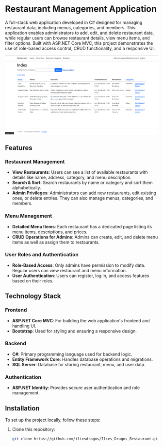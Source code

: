 # Restaurant Management Application

A full-stack web application developed in C# designed for managing restaurant data, including menus, categories, and members. This application enables administrators to add, edit, and delete restaurant data, while regular users can browse restaurant details, view menu items, and filter options. Built with ASP.NET Core MVC, this project demonstrates the use of role-based access control, CRUD functionality, and a responsive UI.

![Restaurant Application Screenshot](https://github.com/iliesdragos/Ilies_Dragos_Restaurant/blob/master/screenshots/index.png)

## Features

### Restaurant Management
- **View Restaurants**: Users can see a list of available restaurants with details like name, address, category, and menu description.
- **Search & Sort**: Search restaurants by name or category and sort them alphabetically.
- **Admin Privileges**: Administrators can add new restaurants, edit existing ones, or delete entries. They can also manage menus, categories, and members.

### Menu Management
- **Detailed Menu Items**: Each restaurant has a dedicated page listing its menu items, descriptions, and prices.
- **CRUD Operations for Admins**: Admins can create, edit, and delete menu items as well as assign them to restaurants.

### User Roles and Authentication
- **Role-Based Access**: Only admins have permission to modify data. Regular users can view restaurant and menu information.
- **User Authentication**: Users can register, log in, and access features based on their roles.

## Technology Stack

### Frontend
- **ASP.NET Core MVC**: For building the web application's frontend and handling UI.
- **Bootstrap**: Used for styling and ensuring a responsive design.

### Backend
- **C#**: Primary programming language used for backend logic.
- **Entity Framework Core**: Handles database operations and migrations.
- **SQL Server**: Database for storing restaurant, menu, and user data.

### Authentication
- **ASP.NET Identity**: Provides secure user authentication and role management.

## Installation

To set up the project locally, follow these steps:

1. Clone this repository:
   ```bash
   git clone https://github.com/iliesdragos/Ilies_Dragos_Restaurant.git
